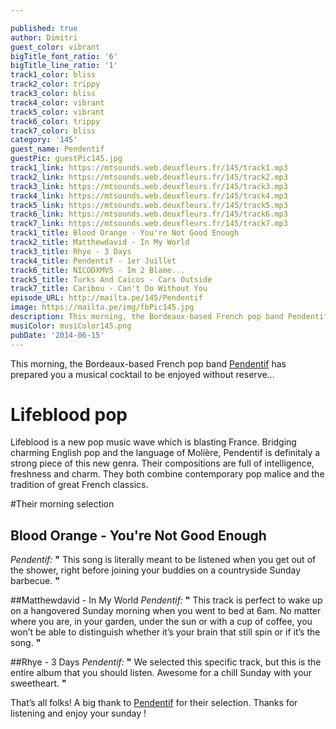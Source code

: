 ```yaml
---

published: true
author: Dimitri
guest_color: vibrant
bigTitle_font_ratio: '6'
bigTitle_line_ratio: '1'
track1_color: bliss
track2_color: trippy
track3_color: bliss
track4_color: vibrant
track5_color: vibrant
track6_color: trippy
track7_color: bliss
category: '145'
guest_name: Pendentif
guestPic: guestPic145.jpg
track1_link: https://mtsounds.web.deuxfleurs.fr/145/track1.mp3
track2_link: https://mtsounds.web.deuxfleurs.fr/145/track2.mp3
track3_link: https://mtsounds.web.deuxfleurs.fr/145/track3.mp3
track4_link: https://mtsounds.web.deuxfleurs.fr/145/track4.mp3
track5_link: https://mtsounds.web.deuxfleurs.fr/145/track5.mp3
track6_link: https://mtsounds.web.deuxfleurs.fr/145/track6.mp3
track7_link: https://mtsounds.web.deuxfleurs.fr/145/track7.mp3
track1_title: Blood Orange - You're Not Good Enough
track2_title: Matthewdavid - In My World
track3_title: Rhye - 3 Days
track4_title: Pendentif - 1er Juillet
track6_title: NICODXMVS - Im 2 Blame...
track5_title: Turks And Caicos - Cars Outside
track7_title: Caribou - Can't Do Without You
episode_URL: http://mailta.pe/145/Pendentif
image: https://mailta.pe/img/fbPic145.jpg
description: This morning, the Bordeaux-based French pop band Pendentif has prepared you a musical cocktail to be enjoyed without reserve…
musiColor: musiColor145.png
pubDate: '2014-06-15'
---
```



This morning, the Bordeaux-based French pop band [Pendentif](http://www.pendentifmusic.com/ "Pendentif Website") has prepared you a musical cocktail to be enjoyed without reserve...

# Lifeblood pop

Lifeblood is a new pop music wave which is blasting France. Bridging charming English pop and the language of Molière, Pendentif is definitaly a strong piece of this new genra. Their compositions are full of intelligence, freshness and charm. They both combine contemporary pop malice and the tradition of great French classics.

#Their morning selection

## Blood Orange - You're Not Good Enough
_Pendentif:_ **"** This song is literally meant to be listened when you get out of the shower, right before joining your buddies on a countryside Sunday barbecue. **"** 

##Matthewdavid - In My World
_Pendentif:_ **"** This track is perfect to wake up on a hangovered Sunday morning when you went to bed at 6am. No matter where you are, in your garden, under the sun or with a cup of coffee, you won’t be able to distinguish whether it’s your brain that still spin or if it’s the song. **"** 

##Rhye - 3 Days
_Pendentif:_ **"** We selected this specific track, but this is the entire album that you should listen. Awesome for a chill Sunday with your sweetheart. **"** 


That’s all folks! A big thank to [Pendentif](https://www.facebook.com/pendentif?fref=ts "Pendentif Facebook") for their selection. Thanks for listening and enjoy your sunday !
